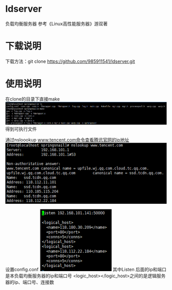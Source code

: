 # ldserver
负载均衡服务器
参考《Linux高性能服务器》游双著

# 下载说明
下载方法：git clone https://github.com/985911541/ldserver.git

# 使用说明
在clone的目录下直接make
![img1](https://github.com/985911541/ldserver/blob/master/pic/1.PNG)
得到可执行文件

通过nsloookup www.tencent.com命令查看腾讯官网的ip地址
![img2](https://github.com/985911541/ldserver/blob/master/pic/2.PNG)

设置config.conf
![img3](https://github.com/985911541/ldserver/blob/master/pic/3.PNG)
其中Listen 后面的ip和端口是本负载均衡服务器的ip和端口号
<logic_host></logic_host>之间的是逻辑服务器的ip、端口号、连接数
